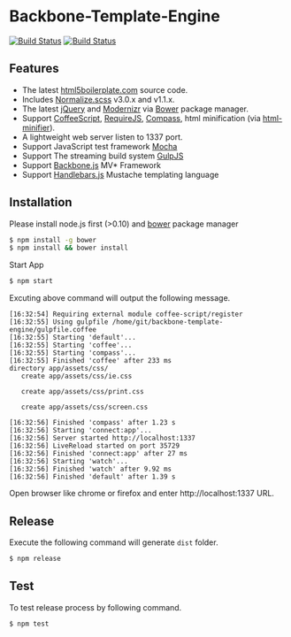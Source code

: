 # Backbone-Template-Engine

[![Build Status](https://travis-ci.org/appleboy/backbone-template-engine.png)](http://travis-ci.org/appleboy/backbone-template-engine) [![Build Status](https://drone.io/github.com/appleboy/backbone-template-engine/status.png)](https://drone.io/github.com/appleboy/backbone-template-engine/latest)

## Features

* The latest [html5boilerplate.com](http://html5boilerplate.com/) source code.
* Includes [Normalize.scss](https://github.com/appleboy/normalize.scss) v3.0.x and v1.1.x.
* The latest [jQuery](http://jquery.com/) and [Modernizr](http://modernizr.com/) via [Bower](http://bower.io/) package manager.
* Support [CoffeeScript](http://coffeescript.org/), [RequireJS](http://requirejs.org/), [Compass](http://compass-style.org/), html minification (via [html-minifier](http://kangax.github.io/html-minifier/)).
* A lightweight web server listen to 1337 port.
* Support JavaScript test framework [Mocha](http://visionmedia.github.io/mocha/)
* Support The streaming build system [GulpJS](http://gulpjs.com)
* Support [Backbone.js](http://backbonejs.org) MV* Framework
* Support [Handlebars.js](http://handlebarsjs.com) Mustache templating language

## Installation

Please install node.js first (>0.10) and [bower](http://bower.io/) package manager

```bash
$ npm install -g bower
$ npm install && bower install
```

Start App

```bash
$ npm start
```

Excuting above command will output the following message.

```
[16:32:54] Requiring external module coffee-script/register
[16:32:55] Using gulpfile /home/git/backbone-template-engine/gulpfile.coffee
[16:32:55] Starting 'default'...
[16:32:55] Starting 'coffee'...
[16:32:55] Starting 'compass'...
[16:32:55] Finished 'coffee' after 233 ms
directory app/assets/css/
   create app/assets/css/ie.css

   create app/assets/css/print.css

   create app/assets/css/screen.css

[16:32:56] Finished 'compass' after 1.23 s
[16:32:56] Starting 'connect:app'...
[16:32:56] Server started http://localhost:1337
[16:32:56] LiveReload started on port 35729
[16:32:56] Finished 'connect:app' after 27 ms
[16:32:56] Starting 'watch'...
[16:32:56] Finished 'watch' after 9.92 ms
[16:32:56] Finished 'default' after 1.39 s
```

Open browser like chrome or firefox and enter http://localhost:1337 URL.

## Release

Execute the following command will generate `dist` folder.

```bash
$ npm release
```

## Test

To test release process by following command.

```bash
$ npm test
```

